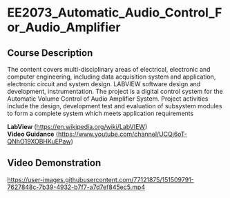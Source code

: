 # EE2073_Automatic_Audio_Control_For_Audio_Amplifier

## Course Description
The content covers multi-disciplinary areas of electrical, electronic and computer engineering, including data acquisition system and application, electronic circuit and system design. LABVIEW software design and development, instrumentation. The project is a digital control system for the Automatic Volume Control of Audio Amplifier System. Project activities include the design, development test and evaluation of subsystem modules to form a complete system which meets application requirements 

**LabView** (https://en.wikipedia.org/wiki/LabVIEW) <br/> 
**Video Guidance** (https://www.youtube.com/channel/UCQj6oT-QNhO19XOBHKuEPaw)

## Video Demonstration 
https://user-images.githubusercontent.com/77121875/151509791-7627848c-7b39-4932-b7f7-a7d7ef845ec5.mp4



